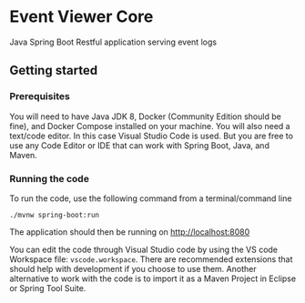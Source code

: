 # Event Viewer Core

Java Spring Boot Restful application serving event logs

## Getting started

### Prerequisites

You will need to have Java JDK 8, Docker (Community Edition should be fine), and Docker Compose installed on your machine. You will also need a text/code editor. In this case Visual Studio Code is used. But you are free to use any Code Editor or IDE that can work with Spring Boot, Java, and Maven.

### Running the code

To run the code, use the following command from a terminal/command line

```./mvnw spring-boot:run```

The application should then be running on <http://localhost:8080>

You can edit the code through Visual Studio code by using the VS code Workspace file: `vscode.workspace`. There are recommended extensions that should help with development if you choose to use them. Another alternative to work with the code is to import it as a Maven Project in Eclipse or Spring Tool Suite.

